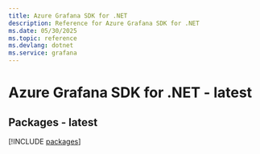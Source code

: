 ```yaml
---
title: Azure Grafana SDK for .NET
description: Reference for Azure Grafana SDK for .NET
ms.date: 05/30/2025
ms.topic: reference
ms.devlang: dotnet
ms.service: grafana
---
```

# Azure Grafana SDK for .NET - latest
## Packages - latest
[!INCLUDE [packages](grafana-index.md)]